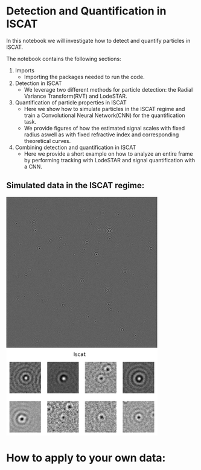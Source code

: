 # Detection and Quantification in ISCAT

In this notebook we will investigate how to detect and quantify particles in ISCAT. 

The notebook contains the following sections:

1. Imports 
    - Importing the packages needed to run the code.
2. Detection in ISCAT
    - We leverage two different methods for particle detection: the Radial Variance Transform(RVT) and LodeSTAR.
3. Quantification of particle properties in ISCAT
    - Here we show how to simulate particles in the ISCAT regime and train a Convolutional Neural Network(CNN) for the quantification task.
    - We provide figures of how the estimated signal scales with fixed radius aswell as with fixed refractive index and corresponding theoretical curves.
4. Combining detection and quantification in ISCAT
    - Here we provide a short example on how to analyze an entire frame by performing tracking with LodeSTAR and signal quantification with a CNN.


## Simulated data in the ISCAT regime:
<img src="assets/iscat_frame.png" alt="ISCAT frame" width="400"/>

<img src="assets/iscat_rois.png" alt="ISCAT frame" width="400"/>

# How to apply to your own data: